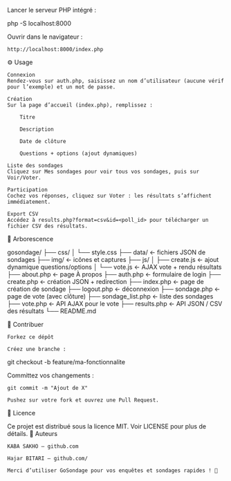 Lancer le serveur PHP intégré :

php -S localhost:8000

Ouvrir dans le navigateur :

    http://localhost:8000/index.php

⚙️ Usage

    Connexion
    Rendez-vous sur auth.php, saisissez un nom d’utilisateur (aucune vérif pour l’exemple) et un mot de passe.

    Création
    Sur la page d’accueil (index.php), remplissez :

        Titre

        Description

        Date de clôture

        Questions + options (ajout dynamiques)

    Liste des sondages
    Cliquez sur Mes sondages pour voir tous vos sondages, puis sur Voir/Voter.

    Participation
    Cochez vos réponses, cliquez sur Voter : les résultats s’affichent immédiatement.

    Export CSV
    Accédez à results.php?format=csv&id=<poll_id> pour télécharger un fichier CSV des résultats.

📁 Arborescence

gosondage/
├── css/
│   └── style.css
├── data/                ← fichiers JSON de sondages
├── img/                 ← icônes et captures
├── js/
│   ├── create.js        ← ajout dynamique questions/options
│   └── vote.js          ← AJAX vote + rendu résultats
├── about.php            ← page À propos
├── auth.php             ← formulaire de login
├── create.php           ← création JSON + redirection
├── index.php            ← page de création de sondage
├── logout.php           ← déconnexion
├── sondage.php          ← page de vote (avec clôture)
├── sondage_list.php     ← liste des sondages
├── vote.php             ← API AJAX pour le vote
├── results.php          ← API JSON / CSV des résultats
└── README.md

👯 Contribuer

    Forkez ce dépôt

    Créez une branche :

git checkout -b feature/ma-fonctionnalite

Committez vos changements :

    git commit -m "Ajout de X"

    Pushez sur votre fork et ouvrez une Pull Request.

📄 Licence

Ce projet est distribué sous la licence MIT. Voir LICENSE pour plus de détails.
👤 Auteurs

    KABA SAKHO – github.com

    Hajar BITARI – github.com/

    Merci d’utiliser GoSondage pour vos enquêtes et sondages rapides ! 🎉


